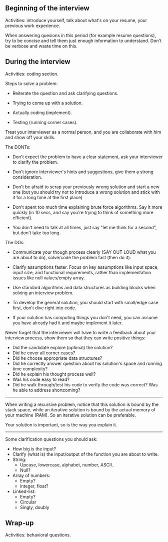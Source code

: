 ## Beginning of the interview

Activities: introduce yourself, talk about what's on your resume, your previous work experience.

When answering quesions in this period (for example resume questions), try to be concise and tell them just enough information to understand. Don't be verbose and waste time on this.


## During the interview

Activities: coding section.

Steps to solve a problem:

- Reiterate the question and ask clarifying questions.

- Trying to come up with a solution.

- Actually coding (implement).

- Testing (running corner cases).


Treat your interviewer as a normal person, and you are collaborate with him and show off your skills.

The DONTs:

- Don't expect the problem to have a clear statement, ask your interviewer to clarify the problem.

- Don't ignore interviewer's hints and suggestions, give them a strong consideration.

- Don't be afraid to scrap your previously wrong solution and start a new one (but you should try not to introduce a wrong solution and stick with it for a long time at the first place)

- Don't spent too much time explaining brute force algorithms. Say it more quickly (in 10 secs, and say you're trying to think of something more efficient).

- You don't need to talk at all times, just say "let me think for a second", but don't take too long.


The DOs:

- Communicate your though process clearly (SAY OUT LOUD what you are about to do), solve/code the problem fast (then do it).

- Clarify assumptions faster. Focus on key assumptions like input space, input size, and functional requirements, rather than implementation issues like null values/empty array.

- Use standard algorithms and data structures as building blocks when solving an interview problem.

- To develop the general solution, you should start with small/edge case first, don't dive right into code.

- If your solution has computing things you don't need, you can assume you have already had it and maybe implement it later.


Never forget that the interviewer will have to write a feedback about your interview process, show them so that they can write positive things:

- Did the candidate explore (optimal) the solution?
- Did he cover all corner cases?
- Did he choose appropriate data structures?
- Did he correctly answer question about his solution's space and running time complexity?
- Did he explain his thought process well?
- Was his code easy to read?
- Did he walk through/test his code to verify the code was correct? Was he able to address shortcoming?


---

When writing a recursive problem, notice that this solution is bound by the stack space, while an iterative solution is bound by the actual memory of your machine (RAM). So an iterative solution can be preferable.

Your solution is important, so is the way  you explain it.


---

Some clarification questions you should ask:
- How big is the input?
- Clarify (what is) the input/output of the function you are about to write.
- String:
    - Upcase, lowercase, alphabet, number, ASCII..
    - Null?
- Array of numbers:
    - Empty?
    - integer, float?
- Linked-list:
    - Empty?
    - Circular
    - Singly, doubly

## Wrap-up

Activities: behavioral questions.